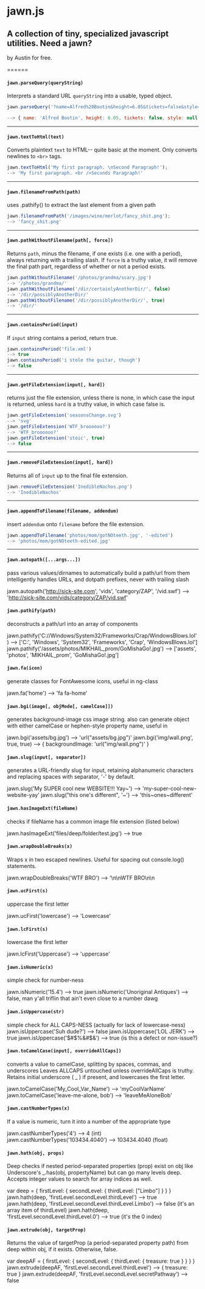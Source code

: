# jawn.js
## A collection of tiny, specialized javascript utilities. Need a jawn?

by Austin for free.

======

#### `jawn.parseQuery(queryString)`
Interprets a standard URL `queryString` into a usable, typed object.

```js
jawn.parseQuery('?name=Alfred%20Bootin&height=6.05&tickets=false&style=');

--> { name: 'Alfred Bootin', height: 6.05, tickets: false, style: null }
```

-----

#### `jawn.textToHtml(text)`
Converts plaintext `text` to HTML-- quite basic at the moment. Only converts newlines to `<br>` tags.

```js
jawn.textToHtml('My first paragraph. \nSecond Paragraph!');
--> 'My first paragraph. <br />Seconds Paragraph!'
```

-----

#### `jawn.filenameFromPath(path)`
uses .pathify() to extract the last element from a given path

```js
jawn.filenameFromPath('/images/wine/merlot/fancy_shit.png');
--> 'fancy_shit.png'
```

-----

#### `jawn.pathWithoutFilename(path[, force])`
Returns `path`, minus the filename, if one exists (i.e. one with a period), always returning with a trailing slash.
If `force` is a truthy value, it will remove the final path part, regardless of whether or not a period exists.

```js
jawn.pathWithoutFilename('/photos/grandma/scary.jpg')
--> '/photos/grandma/'
jawn.pathWithoutFilename('/dir/certainlyAnotherDir/', false)
--> '/dir/possiblyAnotherDir/'
jawn.pathWithoutFilename('/dir/possiblyAnotherDir/', true)
--> '/dir/'
```

-----



#### `jawn.containsPeriod(input)`
If `input` string contains a period, return true.

```js
jawn.containsPeriod('file.xml')
--> true
jawn.containsPeriod('i stole the guitar, though')
--> false
```

-----


#### `jawn.getFileExtension(input[, hard])`
returns just the file extension, unless there is none, in which case the
input is returned, unless `hard` is a truthy value, in which case false is.

```js
jawn.getFileExtension('seasonsChange.svg')
--> 'svg'
jawn.getFileExtension('WTF_broooooo?')
--> 'WTF_broooooo?'
jawn.getFileExtension('stoic', true)
--> false
```

-----


#### `jawn.removeFileExtension(input[, hard])`
Returns all of `input` up to the final file extension.

```js
jawn.removeFileExtension('InedibleNachos.png')
-->	'InedibleNachos'
```

-----

#### `jawn.appendToFilename(filename, addendum)`
insert `addendum` onto `filename` before the file extension.

```js
jawn.appendToFilename('photos/mom/gotNOteeth.jpg', '-edited')
-->	'photos/mom/gotNOteeth-edited.jpg'
```

-----

#### `jawn.autopath([...args...])`
pass various values/dirnames to automatically build a path/url from them
intelligently handles URLs, and dotpath prefixes, never with trailing slash

jawn.autopath('http://sick-site.com', 'vids', 'category/ZAP', '/vid.swf')
--> 'http://sick-site.com/vids/category/ZAP/vid.swf'

#### `jawn.pathify(path)`
deconstructs a path/url into an array of components

jawn.pathify('C://Windows/System32/Frameworks/Crap/WindowsBlows.lol')
--> ['C:', 'Windows', 'System32', 'Frameworks', 'Crap', 'WindowsBlows.lol']
jawn.pathify('/assets/photos/MIKHAIL_prom/GoMishaGo!.jpg')
--> ['assets', 'photos', 'MIKHAIL_prom', 'GoMishaGo!.jpg']

#### `jawn.fa(icon)`
generate classes for FontAwesome icons, useful in ng-class

jawn.fa('home')
--> 'fa fa-home'

#### `jawn.bgi(image[, objMode[, camelCase]])`
generates background-image css image string. also can generate object
with either camelCase or hephen-style property name, useful in <ng-style>

jawn.bgi('assets/bg.jpg')
--> 'url("assets/bg.jpg")'
jawn.bgi('img/wall.png', true, true)
--> { backgroundImage: 'url("img/wall.png")' }

#### `jawn.slug(input[, separator])`
generates a URL-friendly slug for input, retaining alphanumeric characters
and replacing spaces with separator, '-' by default.

jawn.slug('My SUPER cool new WEBSITE!!! Yay~')
--> 'my-super-cool-new-website-yay'
jawn.slug("this one's different", '~')
--> 'this~ones~different'

#### `jawn.hasImageExt(fileName)`
checks if fileName has a common image file extension (listed below)

jawn.hasImageExt('files/deep/folder/test.jpg')
--> true

#### `jawn.wrapDoubleBreaks(x)`
Wraps x in two escaped newlines. Useful for spacing out console.log() statements.

jawn.wrapDoubleBreaks('WTF BRO')
--> '\n\nWTF BRO\n\n

#### `jawn.ucFirst(s)`
uppercase the first letter

jawn.ucFirst('lowercase')
--> 'Lowercase'

#### `jawn.lcFirst(s)`
lowercase the first letter

jawn.lcFirst('Uppercase')
--> 'uppercase'

#### `jawn.isNumeric(x)`
simple check for number-ness

jawn.isNumeric('15.4')
--> true
jawn.isNumeric('Unoriginal Antiques')
--> false, man y'all triflin that ain't even close to a number dawg

#### `jawn.isUppercase(str)`
simple check for ALL CAPS-NESS (actually for lack of lowercase-ness)
jawn.isUppercase('Suh dude?')
--> false
jawn.isUppercase('LOL JERK')
--> true
jawn.isUppercase('$#$%&#$&')
--> true (is this a defect or non-issue?)


#### `jawn.toCamelCase(input[, overrideAllCaps])`
converts a value to camelCase, splitting by spaces, commas, and underscores
Leaves ALLCAPS untouched unless overrideAllCaps is truthy.
Retains initial underscore ( _ ) if present, and lowercases the first letter.

jawn.toCamelCase('My_Cool_Var_Name')
--> 'myCoolVarName'
jawn.toCamelCase('leave-me-alone, bob')		--> 'leaveMeAloneBob'

#### `jawn.castNumberTypes(x)`
If a value is numeric, turn it into a number of the appropriate type

jawn.castNumberTypes('4')
--> 4 (int)
jawn.castNumberTypes('103434.4040')
--> 103434.4040 (float)


#### `jawn.hath(obj, props)`
Deep checks if nested period-separated properties (prop) exist on obj
like Underscore's _.has(obj, propertyName) but can go many levels deep.
Accepts integer values to search for array indices as well.

var deep = { firstLevel: { secondLevel: { thirdLevel: ["Limbo"] } } }
jawn.hath(deep, 'firstLevel.secondLevel.thirdLevel')
--> true
jawn.hath(deep, 'firstLevel.secondLevel.thirdLevel.Limbo')
--> false (it's an array item of thirdLevel)
jawn.hath(deep, 'firstLevel.secondLevel.thirdLevel.0')
--> true (it's the 0 index)

#### `jawn.extrude(obj, targetProp)`
Returns the value of targetProp (a period-separated property path)
from deep within obj, if it exists. Otherwise, false.

var deepAF = { firstLevel: { secondLevel: { thirdLevel: { treasure: true } } } }
jawn.extrude(deepAF, 'firstLevel.secondLevel.thirdLevel')
--> { treasure: true }
jawn.extrude(deepAF, 'firstLevel.secondLevel.secretPathway')
--> false
